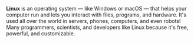 **Linux** is an operating system — like Windows or macOS — that helps your computer run and lets you interact with files, programs, and hardware. It's used all over the world in servers, phones, computers, and even robots!
Many programmers, scientists, and developers like Linux because it's free, powerful, and customizable.
